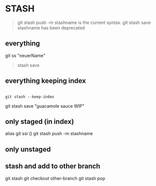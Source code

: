 STASH
=====
>  git stash push -m stashname is the current syntax. git stash save stashname has been deprecated

## everything
git ss "neuerName"
> stash save

## everything keeping index
```

git stash --keep-index

```

git stash save "guacamole sauce WIP"

## only staged (in index)
alias git ssi ()
git stash push -m stashname

## only unstaged

## stash and add to other branch
git stash
git checkout other-branch
git stash pop